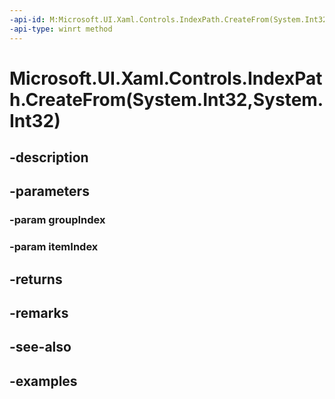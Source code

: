 ```yaml
---
-api-id: M:Microsoft.UI.Xaml.Controls.IndexPath.CreateFrom(System.Int32,System.Int32)
-api-type: winrt method
---
```


# Microsoft.UI.Xaml.Controls.IndexPath.CreateFrom(System.Int32,System.Int32)

<!--
public static Microsoft.UI.Xaml.Controls.IndexPath CreateFrom (int groupIndex, int itemIndex);
-->


## -description

## -parameters

### -param groupIndex

### -param itemIndex

## -returns

## -remarks

## -see-also

## -examples



